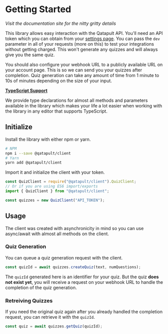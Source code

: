 # Getting Started

_Visit the documentation site for the nitty gritty details_

This library allows easy interaction with the Qatapult API. You'll need an API token which you can obtain from your [settings page](https://qatapult.ai/settings). You can pass the `dev` parameter in all of your requests (more on this) to test your integrations without getting charged. This won't generate any quizzes and will always give you the same quiz.

You should also configure your webhook URL to a publicly available URL on your account page. This is so we can send you your quizzes after completion. Quiz generation can take any amount of time from 1 minute to 10s of minutes depending on the size of your input.

<u>**TypeScript Support**</u>

We provide type declarations for almost all methods and parameters available in the library which makes your life a lot easier when working with the library in any editor that supports TypeScript.

## Initialize

Install the library with either npm or yarn.

```bash
# NPM
npm i --save @qatapult/client
# Yarn
yarn add @qatapult/client
```

Import it and initialize the client with your token.

```javascript
const QuizClient = require("@qatapult/client").QuizClient;
// Or if you are using ES6 import/exports
import { QuizClient } from "@qatapult/client";

const quizzes = new QuizClient("API_TOKEN");
```

## Usage

The client was created with asynchronicity in mind so you can use async/await with almost all methods on the client.

### Quiz Generation

You can queue a quiz generation request with the client.

```javascript
const quizId = await quizzes.createQuiz(text, numQuestions);
```

The `quizId` generated here is an identifier for your quiz. But the quiz **does not exist yet**, you will receive a request on your webhook URL to handle the completion of the quiz generation.

### Retreiving Quizzes

If you need the original quiz again after you already handled the completion request, you can retrieve it with the `quizId`.

```javascript
const quiz = await quizzes.getQuiz(quizId);
```
